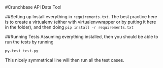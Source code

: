 #Crunchbase API Data Tool


##Setting up
Install everything in `requirements.txt`. The best practice here is to create a virtualenv (either with virtualenvwrapper or by putting it here in the folder), and then doing `pip install -r requirements.txt`

##Running Tests
Assuming everything installed, then you should be able to run the tests by running
    
	py.test test.py

This nicely symmetrical line will then run all the test cases.
